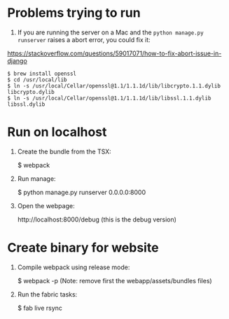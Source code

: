 
# Problems trying to run

1. If you are running the server on a Mac and the `python manage.py runserver` raises a abort error, you could fix it:

https://stackoverflow.com/questions/59017071/how-to-fix-abort-issue-in-django

    $ brew install openssl
    $ cd /usr/local/lib
    $ ln -s /usr/local/Cellar/openssl@1.1/1.1.1d/lib/libcrypto.1.1.dylib libcrypto.dylib
    $ ln -s /usr/local/Cellar/openssl@1.1/1.1.1d/lib/libssl.1.1.dylib libssl.dylib


# Run on localhost

1. Create the bundle from the TSX:

    $ webpack

2. Run manage:

    $ python manage.py runserver 0.0.0.0:8000

3. Open the webpage:

    http://localhost:8000/debug   (this is the debug version)


# Create binary for website

1. Compile webpack using release mode:

    $ webpack -p
    (Note: remove first the webapp/assets/bundles files)

2. Run the fabric tasks:

    $ fab live rsync



